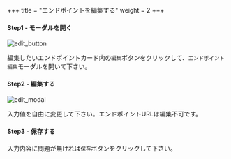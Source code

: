 +++
title = "エンドポイントを編集する"
weight = 2
+++

#### Step1 - モーダルを開く

![edit_button](edit_button.png)

編集したいエンドポイントカード内の`編集`ボタンをクリックして、`エンドポイント編集`モーダルを開いて下さい。

#### Step2 - 編集する

![edit_modal](edit_modal.png)

入力値を自由に変更して下さい。エンドポイントURLは編集不可です。

#### Step3 - 保存する

入力内容に問題が無ければ`保存`ボタンをクリックして下さい。

